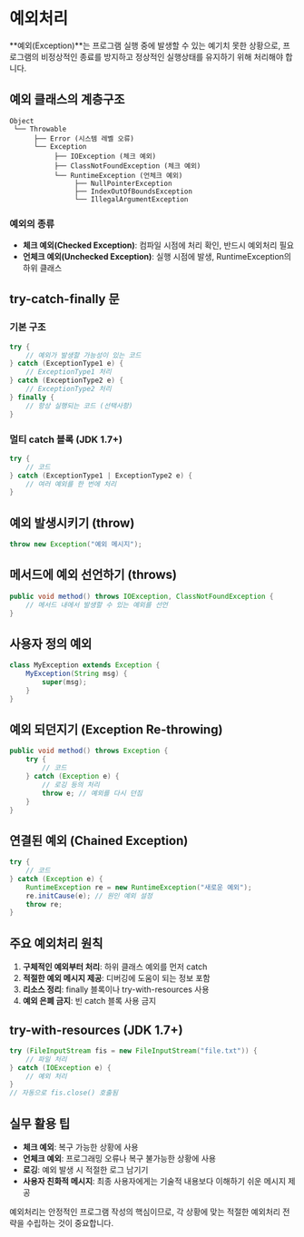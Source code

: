 # 예외처리

**예외(Exception)**는 프로그램 실행 중에 발생할 수 있는 예기치 못한 상황으로, 프로그램의 비정상적인 종료를 방지하고 정상적인 실행상태를 유지하기 위해 처리해야 합니다.

## 예외 클래스의 계층구조

```
Object
 └── Throwable
      ├── Error (시스템 레벨 오류)
      └── Exception
           ├── IOException (체크 예외)
           ├── ClassNotFoundException (체크 예외)
           └── RuntimeException (언체크 예외)
                ├── NullPointerException
                ├── IndexOutOfBoundsException
                └── IllegalArgumentException
```

### 예외의 종류

- **체크 예외(Checked Exception)**: 컴파일 시점에 처리 확인, 반드시 예외처리 필요
- **언체크 예외(Unchecked Exception)**: 실행 시점에 발생, RuntimeException의 하위 클래스

## try-catch-finally 문

### 기본 구조

```java
try {
    // 예외가 발생할 가능성이 있는 코드
} catch (ExceptionType1 e) {
    // ExceptionType1 처리
} catch (ExceptionType2 e) {
    // ExceptionType2 처리
} finally {
    // 항상 실행되는 코드 (선택사항)
}
```

### 멀티 catch 블록 (JDK 1.7+)

```java
try {
    // 코드
} catch (ExceptionType1 | ExceptionType2 e) {
    // 여러 예외를 한 번에 처리
}
```

## 예외 발생시키기 (throw)

```java
throw new Exception("예외 메시지");
```

## 메서드에 예외 선언하기 (throws)

```java
public void method() throws IOException, ClassNotFoundException {
    // 메서드 내에서 발생할 수 있는 예외를 선언
}
```

## 사용자 정의 예외

```java
class MyException extends Exception {
    MyException(String msg) {
        super(msg);
    }
}
```

## 예외 되던지기 (Exception Re-throwing)

```java
public void method() throws Exception {
    try {
        // 코드
    } catch (Exception e) {
        // 로깅 등의 처리
        throw e; // 예외를 다시 던짐
    }
}
```

## 연결된 예외 (Chained Exception)

```java
try {
    // 코드
} catch (Exception e) {
    RuntimeException re = new RuntimeException("새로운 예외");
    re.initCause(e); // 원인 예외 설정
    throw re;
}
```

## 주요 예외처리 원칙

1. **구체적인 예외부터 처리**: 하위 클래스 예외를 먼저 catch
2. **적절한 예외 메시지 제공**: 디버깅에 도움이 되는 정보 포함
3. **리소스 정리**: finally 블록이나 try-with-resources 사용
4. **예외 은폐 금지**: 빈 catch 블록 사용 금지

## try-with-resources (JDK 1.7+)

```java
try (FileInputStream fis = new FileInputStream("file.txt")) {
    // 파일 처리
} catch (IOException e) {
    // 예외 처리
}
// 자동으로 fis.close() 호출됨
```

## 실무 활용 팁

- **체크 예외**: 복구 가능한 상황에 사용
- **언체크 예외**: 프로그래밍 오류나 복구 불가능한 상황에 사용
- **로깅**: 예외 발생 시 적절한 로그 남기기
- **사용자 친화적 메시지**: 최종 사용자에게는 기술적 내용보다 이해하기 쉬운 메시지 제공

예외처리는 안정적인 프로그램 작성의 핵심이므로, 각 상황에 맞는 적절한 예외처리 전략을 수립하는 것이 중요합니다.
